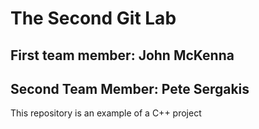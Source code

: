 # The Second Git Lab
## First team member: John McKenna
## Second Team Member: Pete Sergakis
This repository is an example of a C++ project
